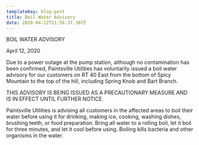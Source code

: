 ```yaml
---
templateKey: blog-post
title: Boil Water Advisory
date: 2020-04-12T21:56:37.307Z
---
```

BOIL WATER ADVISORY

April 12, 2020

Due to a power outage at the pump station, although no contamination has been confirmed, Paintsville Utilities has voluntarily issued a boil water advisory for our customers on RT 40 East from the bottom of Spicy Mountain to the top of the hill, including Spring Knob and Bart Branch.

THIS ADVISORY IS BEING ISSUED AS A PRECAUTIONARY MEASURE AND IS IN EFFECT UNTIL FURTHER NOTICE.

Paintsville Utilities is advising all customers in the affected areas to boil their water before using it for drinking, making ice, cooking, washing dishes, brushing teeth, or food preparation. Bring all water to a rolling boil, let it boil for three minutes, and let it cool before using. Boiling kills bacteria and other organisms in the water.
